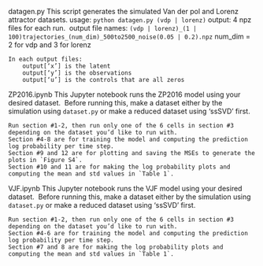 datagen.py
    This script generates the simulated Van der pol and Lorenz attractor datasets.
        usage: `python datagen.py (vdp | lorenz)`
        output: 4 npz files for each run. 
        output file names: `(vdp | lorenz)_(1 | 100)trajectories_(num_dim)_500to2500_noise(0.05 | 0.2).npz`
        num_dim = 2 for vdp and 3 for lorenz

    In each output files: 
        output[‘x’] is the latent 
        output[‘y’] is the observations
        output[‘u’] is the controls that are all zeros


ZP2016.ipynb
    This Jupyter notebook runs the ZP2016 model using your desired dataset. 
    Before running this, make a dataset either by the simulation using `dataset.py` or make a reduced dataset using ‘ssSVD’ first. 

    Run section #1-2, then run only one of the 6 cells in section #3 depending on the dataset you’d like to run with.
    Section #4-8 are for training the model and computing the prediction log probability per time step. 
    Section #9 and 12 are for plotting and saving the MSEs to generate the plots in `Figure S4`.
    Section #10 and 11 are for making the log probability plots and computing the mean and std values in `Table 1`. 


VJF.ipynb
    This Jupyter notebook runs the VJF model using your desired dataset. 
    Before running this, make a dataset either by the simulation using `dataset.py` or make a reduced dataset using ‘ssSVD’ first. 

    Run section #1-2, then run only one of the 6 cells in section #3 depending on the dataset you’d like to run with.
    Section #4-6 are for training the model and computing the prediction log probability per time step. 
    Section #7 and 8 are for making the log probability plots and computing the mean and std values in `Table 1`. 


